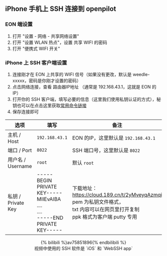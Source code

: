 ## iPhone 手机上 SSH 连接到 openpilot

### EON 端设置

1. 打开 "设置 - 网络 - 共享网络设置" 
2. 打开 "设置 WLAN 热点"，设置 共享 WIFI 的密码
3. 打开 "便携式 WIFI 开关" 

### iPhone 上 SSH 客户端设置

1. 连接刚才在 EON 上共享的 WIFI 信号（如果没有更改，默认是 weedle-xxxxx，密码是你刚才设置的密码）
2. 点击网络连接，查看 路由器IP地址 （通常是 192.168.43.1，这就是 EON 的IP）
3. 打开你的 SSH 客户端，填写必要的信息（这里我们使用私钥认证的方式），秘钥也可以在点击这里获取[常用命令链接](commands.md)
4. 保存连接即可

选项|填写|备注
-|-|-
主机 / Host| `192.168.43.1`|EON 的IP，这里默认是 `192.168.43.1`
端口 / Port| `8022`|SSH 端口号，这里默认是 `8022`
用户名 / Username| `root`|默认 `root`
私钥 / Private Key| -----BEGIN PRIVATE KEY-----<br>MIIEvAIBA ....<br>....<br>-----END PRIVATE KEY----- |下载地址：https://cloud.189.cn/t/2yMveyqAzmqi  <br>pem 为私钥文件格式，<br>txt 内容可以在网页里打开复制<br>ppk 格式为客户端 putty 专用


<center>
{% bilibili %}av75851896{% endbilibili %}
</center>
<center>视频中使用的 SSH 软件是 `iOS` 和 `WebSSH app`</center>
